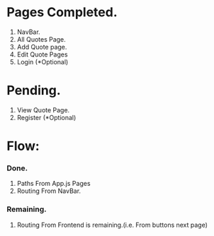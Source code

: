 # Pages Completed.

1. NavBar.
2. All Quotes Page.
3. Add Quote page.
4. Edit Quote Pages
5. Login (\*Optional)

# Pending.

1. View Quote Page.
2. Register (\*Optional)

# Flow:

### Done.

1. Paths From App.js Pages
2. Routing From NavBar.

### Remaining.

1. Routing From Frontend is remaining.(i.e. From buttons next page)
